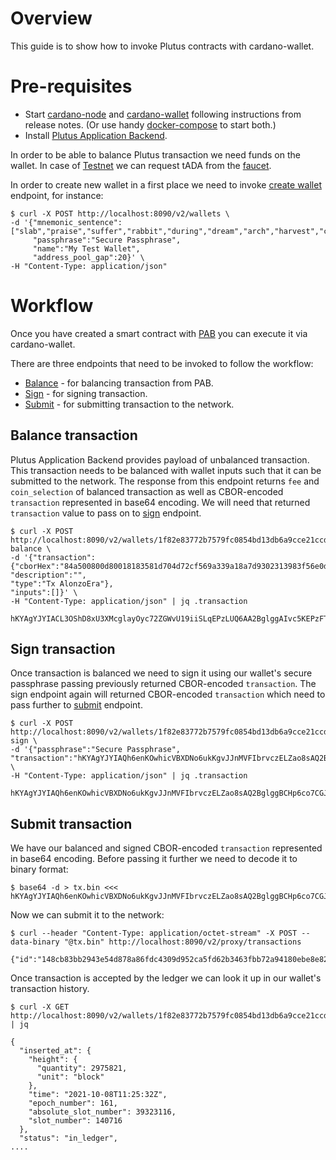 # Overview
This guide is to show how to invoke Plutus contracts with cardano-wallet. 

# Pre-requisites
 - Start [cardano-node](https://github.com/input-output-hk/cardano-node/releases) and [cardano-wallet](https://github.com/input-output-hk/cardano-wallet/releases) following instructions from release notes. (Or use handy [docker-compose](https://github.com/input-output-hk/cardano-wallet#getting-started) to start both.)
 - Install [Plutus Application Backend](https://github.com/input-output-hk/plutus/tree/master/plutus-pab).

In order to be able to balance Plutus transaction we need funds on the wallet. In case of [Testnet](https://testnets.cardano.org/en/testnets/cardano/overview/) we can request tADA from the [faucet](https://testnets.cardano.org/en/testnets/cardano/tools/faucet/). 

In order to create new wallet in a first place we need to invoke [create wallet](https://input-output-hk.github.io/cardano-wallet/api/edge/#operation/postWallet) endpoint, for instance:

```
$ curl -X POST http://localhost:8090/v2/wallets \
-d '{"mnemonic_sentence":["slab","praise","suffer","rabbit","during","dream","arch","harvest","culture","book","owner","loud","wool","salon","table","animal","vivid","arrow","dirt","divide","humble","tornado","solution","jungle"],
     "passphrase":"Secure Passphrase",
     "name":"My Test Wallet",
     "address_pool_gap":20}' \
-H "Content-Type: application/json"
```

# Workflow
Once you have created a smart contract with [PAB](https://github.com/input-output-hk/plutus/tree/master/plutus-pab) you can execute it via cardano-wallet.

There are three endpoints that need to be invoked to follow the workflow:

 - [Balance](https://input-output-hk.github.io/cardano-wallet/api/edge/#operation/balanceTransaction) - for balancing transaction from PAB.
 - [Sign](https://input-output-hk.github.io/cardano-wallet/api/edge/#operation/signTransaction) - for signing transaction.
 - [Submit](https://input-output-hk.github.io/cardano-wallet/api/edge/#operation/postExternalTransaction) - for submitting transaction to the network.

## Balance transaction

Plutus Application Backend provides payload of unbalanced transaction. This transaction needs to be balanced with wallet inputs such that it can be submitted to the network. The response from this endpoint returns `fee` and `coin_selection` of balanced transaction as well as CBOR-encoded `transaction` represented in base64 encoding. We will need that returned `transaction` value to pass on to [sign](https://input-output-hk.github.io/cardano-wallet/api/edge/#operation/signTransaction) endpoint.

```
$ curl -X POST http://localhost:8090/v2/wallets/1f82e83772b7579fc0854bd13db6a9cce21ccd95/transactions-balance \
-d '{"transaction": 
{"cborHex":"84a500800d80018183581d704d72cf569a339a18a7d9302313983f56e0d96cd45bdcb1d6512dca6a1a001e84805820923918e403bf43c34b4ef6b48eb2ee04babed17320d8d1b9ff9ad086e86f44ec02000e80a10481d87980f5f6",
"description":"",
"type":"Tx AlonzoEra"},
"inputs":[]}' \
-H "Content-Type: application/json" | jq .transaction

hKYAgYJYIACL3OShD8xU3XMcglayOyc72ZGWvU19iiSLqEPzLUQ6AA2BglggAIvc5KEPzFTdcxyCVrI7JzvZkZa9TX2KJIuoQ/MtRDoAAYKCWDkA87i32rzLSeZJCB3GHrOB/Shg/B+3I7ucILBfkyiKiq2biY2B6ZIS5v5pD/BMyrCeg3/pX6imiDEaArTdZoNYHXBNcs9WmjOaGKfZMCMTmD9W4Nls1FvcsdZRLcpqGgAehIBYIJI5GOQDv0PDS072tI6y7gS6vtFzINjRuf+a0Ibob0TsAhoAEdGtDoALWCAvUOolRvjOAgykW/zyq+sC/xivIoNGb4iK5IkYSz0tOaEEgdh5gPX2
```

## Sign transaction

Once transaction is balanced we need to sign it using our wallet's secure passphrase passing previously returned CBOR-encoded `transaction`. The sign endpoint again will returned CBOR-encoded `transaction` which need to pass further to [submit](https://input-output-hk.github.io/cardano-wallet/api/edge/#operation/postExternalTransaction) endpoint.

```
$ curl -X POST http://localhost:8090/v2/wallets/1f82e83772b7579fc0854bd13db6a9cce21ccd95/transactions-sign \
-d '{"passphrase":"Secure Passphrase",
"transaction":"hKYAgYJYIAQh6enKOwhicVBXDNo6ukKgvJJnMVFIbrvczELZao8sAQ2BglggBCHp6co7CGJxUFcM2jq6QqC8kmcxUUhuu9zMQtlqjywBAYKCWDkA87i32rzLSeZJCB3GHrOB/Shg/B+3I7ucILBfkyiKiq2biY2B6ZIS5v5pD/BMyrCeg3/pX6imiDEaBoFcr4NYHXBNcs9WmjOaGKfZMCMTmD9W4Nls1FvcsdZRLcpqGgAehIBYIJI5GOQDv0PDS072tI6y7gS6vtFzINjRuf+a0Ibob0TsAhoAEdGtDoALWCAvUOolRvjOAgykW/zyq+sC/xivIoNGb4iK5IkYSz0tOaEEgdh5gPX2"}' \
-H "Content-Type: application/json" | jq .transaction

hKYAgYJYIAQh6enKOwhicVBXDNo6ukKgvJJnMVFIbrvczELZao8sAQ2BglggBCHp6co7CGJxUFcM2jq6QqC8kmcxUUhuu9zMQtlqjywBAYKCWDkA87i32rzLSeZJCB3GHrOB/Shg/B+3I7ucILBfkyiKiq2biY2B6ZIS5v5pD/BMyrCeg3/pX6imiDEaBoFcr4NYHXBNcs9WmjOaGKfZMCMTmD9W4Nls1FvcsdZRLcpqGgAehIBYIJI5GOQDv0PDS072tI6y7gS6vtFzINjRuf+a0Ibob0TsAhoAEdGtDoALWCAvUOolRvjOAgykW/zyq+sC/xivIoNGb4iK5IkYSz0tOaIAgYJYIBaZLkF/espB4YMd23QgZlpQ0TQkXR8ESalTVqlS4HFQWEAUwu5e080HmdIBoPAeb+L22gFtvlY7j8urDPoRIqxb0d41LF/MWNYXQy9yahWdqyHzCg+P7mduRuGrXAFUR0EBBIHYeYD19g==
```

## Submit transaction

We have our balanced and signed CBOR-encoded `transaction` represented in base64 encoding. Before passing it further we need to decode it to binary format: 

```
$ base64 -d > tx.bin <<< hKYAgYJYIAQh6enKOwhicVBXDNo6ukKgvJJnMVFIbrvczELZao8sAQ2BglggBCHp6co7CGJxUFcM2jq6QqC8kmcxUUhuu9zMQtlqjywBAYKCWDkA87i32rzLSeZJCB3GHrOB/Shg/B+3I7ucILBfkyiKiq2biY2B6ZIS5v5pD/BMyrCeg3/pX6imiDEaBoFcr4NYHXBNcs9WmjOaGKfZMCMTmD9W4Nls1FvcsdZRLcpqGgAehIBYIJI5GOQDv0PDS072tI6y7gS6vtFzINjRuf+a0Ibob0TsAhoAEdGtDoALWCAvUOolRvjOAgykW/zyq+sC/xivIoNGb4iK5IkYSz0tOaIAgYJYIBaZLkF/espB4YMd23QgZlpQ0TQkXR8ESalTVqlS4HFQWEAUwu5e080HmdIBoPAeb+L22gFtvlY7j8urDPoRIqxb0d41LF/MWNYXQy9yahWdqyHzCg+P7mduRuGrXAFUR0EBBIHYeYD19g==
```

Now we can submit it to the network:
```
$ curl --header "Content-Type: application/octet-stream" -X POST --data-binary "@tx.bin" http://localhost:8090/v2/proxy/transactions

{"id":"148cb83bb2943e54d878a86fdc4309d952ca5fd62b3463fbb72a94180ebe8e82"}
```

Once transaction is accepted by the ledger we can look it up in our wallet's transaction history.
```
$ curl -X GET http://localhost:8090/v2/wallets/1f82e83772b7579fc0854bd13db6a9cce21ccd95/transactions/148cb83bb2943e54d878a86fdc4309d952ca5fd62b3463fbb72a94180ebe8e82 | jq

{
  "inserted_at": {
    "height": {
      "quantity": 2975821,
      "unit": "block"
    },
    "time": "2021-10-08T11:25:32Z",
    "epoch_number": 161,
    "absolute_slot_number": 39323116,
    "slot_number": 140716
  },
  "status": "in_ledger",
....
```